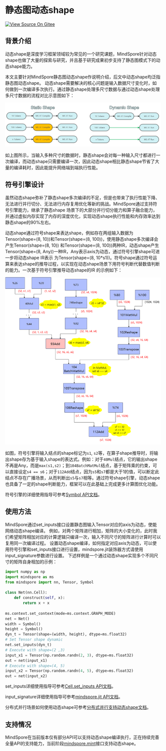 # 静态图动态shape

[![View Source On Gitee](https://mindspore-website.obs.cn-north-4.myhuaweicloud.com/website-images/r2.3.1/resource/_static/logo_source.svg)](https://gitee.com/mindspore/docs/blob/r2.3.1/docs/mindspore/source_zh_cn/design/dynamic_shape.md)

## 背景介绍

动态shape是深度学习框架领域较为常见的一个研究课题，MindSpore针对动态shape也做了大量的探索与研究，并且基于研究成果初步支持了静态图模式下的动态shape能力。

本文主要针对MindSpore静态图动态shape作说明介绍，后文中动态shape均泛指静态图动态shape。
动态shape需要解决的核心问题是输入数据尺寸变化时，如何做到一次编译多次执行。通过静态shape处理多尺寸数据与通过动态shape处理多尺寸数据的流程对比示意图如下：

![image](./images/dynamic_shape/static_dynamic_shape_diff.png)

如上图所示，当输入多种尺寸的数据时，静态shape会对每一种输入尺寸都进行一次编译，而动态shape只需要编译一次，因此动态shape相比静态shape节省了大量的编译耗时，因此能提升网络端到端执行性能。

## 符号引擎设计

虽然动态shape弥补了静态shape多次编译的不足，但是也带来了执行性能下降、无法进行并行切分、无法进行内存复用优化等新的挑战。MindSpore通过支持符号引擎能力，继承了静态shape
场景下的大部分并行切分能力和算子融合能力，并通过虚拟内存实现了内存的深度优化，实现动态shape执行性能和内存效率达到静态shape的90%左右。

动态shape通过符号shape来表达shape，例如存在两组输入数据为Tensor(shape=(8, 10))和Tensor(shape=(8, 100))，使用静态shape多次编译会产生Tensor(shape=(8, 10))
和Tensor(shape=(8, 100))两种IR，动态shape产生Tensor(shape=(8, Any))一种IR，Any表示axis为动态，通过符号引擎shape可进一步将动态shape IR表示
为Tensor(shape=(8, 10*s1))。符号shape通过符号运算来表达shape的推导过程，以实现在动态shape场景下用符号判断代替数值判断的能力。一次基于符号引擎推导动态shape的IR
的示例如下：

![image](./images/dynamic_shape/symbol_engine.png)

如图，符号引擎将输入结点的shape标记为`s1`, `s2`等，在算子shape推导时，将输出shape存为基于输入shape的表达式。例如：对于`40Mul`结点，它的输出shape不再是Any，而是`max(s1,s2)`；到`104BatchMatMul`结点，基于矩阵乘的约束，可以直接设定`s4 == s6`；对于`112Add`结点，因为`s5`和`s7`都是大于1的值，可以断定此结点不存在广播场景，从而判断出`s5`与`s7`相等。通过符号shape引擎，动态shape也具备了一定的shape判断能力，框架可以在此基础上完成更多计算图优化功能。

符号引擎的详细使用指导可参考[Symbol API文档](https://www.mindspore.cn/docs/zh-CN/r2.3.1/api_python/mindspore/mindspore.Symbol.html)。

## 使用方法

MindSpore通过set_inputs接口设置静态图输入Tensor对应的axis为动态，使能网络动态shape编译。
例如，对两个矩阵进行相加，矩阵的大小变化的，此时我们希望矩阵相加对应的计算逻辑只编译一次，输入不同尺寸的矩阵进行计算时可以复用同一次编译过程。
设置动态shape编译，如何指定对应axis为动态，可以使用符号引擎和set_inputs接口进行设置，mindspore.jit装饰器方式请使用input_signature参数进行设置。
下述样例是一个通过动态shape实现多个不同尺寸的矩阵自身相加的示例：

```python
import numpy as np
import mindspore as ms
from mindspore import nn, Tensor, Symbol

class Net(nn.Cell):
    def construct(self, x):
        return x + x

ms.context.set_context(mode=ms.context.GRAPH_MODE)
net = Net()
width = Symbol()
height = Symbol()
dyn_t = Tensor(shape=(width, height), dtype=ms.float32)
# Set Tensor shape dynamic
net.set_inputs(dyn_t)
# Execute with shape=(2 ,3)
input_x1 = Tensor(np.random.randn(2, 3), dtype=ms.float32)
out = net(input_x1)
# Execute with shape=(4, 5)
input_x2 = Tensor(np.random.randn(4, 5), dtype=ms.float32)
out = net(input_x2)
```

set_inputs详细使用指导可参考[Cell.set_inputs API文档](https://www.mindspore.cn/docs/zh-CN/r2.3.1/api_python/nn/mindspore.nn.Cell.html#mindspore.nn.Cell.set_inputs)。

input_signature详细使用指导可参考[mindspore.jit API文档](https://www.mindspore.cn/docs/zh-CN/r2.3.1/api_python/mindspore/mindspore.jit.html)。

分布式并行场景如何使用动态shape可参考[分布式并行支持动态shape文档](https://www.mindspore.cn/tutorials/experts/zh-CN/r2.3.1/parallel/support_dynamic_shape_in_parallel.html)。

## 支持情况

MindSpore在当前版本仅有部分API可以支持动态shape编译执行，正在持续完善全量API的支持能力，当前阶段[mindspore.mint](https://www.mindspore.cn/docs/zh-CN/r2.3.1/api_python/mindspore.mint.html)接口支持动态shape。
